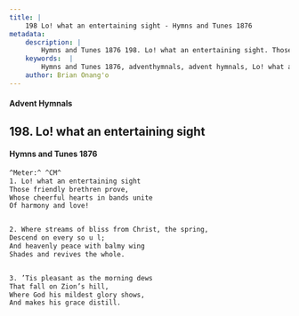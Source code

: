 ```yaml
---
title: |
    198 Lo! what an entertaining sight - Hymns and Tunes 1876
metadata:
    description: |
        Hymns and Tunes 1876 198. Lo! what an entertaining sight. Those friendly brethren prove, Whose cheerful hearts in bands unite Of harmony and love! 
    keywords:  |
        Hymns and Tunes 1876, adventhymnals, advent hymnals, Lo! what an entertaining sight, Those friendly brethren prove,, 
    author: Brian Onang'o
---
```


#### Advent Hymnals
## 198. Lo! what an entertaining sight
####  Hymns and Tunes 1876

```txt
^Meter:^ ^CM^
1. Lo! what an entertaining sight
Those friendly brethren prove,
Whose cheerful hearts in bands unite
Of harmony and love!


2. Where streams of bliss from Christ, the spring,
Descend on every so u l;
And heavenly peace with balmy wing
Shades and revives the whole.


3. ’Tis pleasant as the morning dews
That fall on Zion’s hill,
Where God his mildest glory shows,
And makes his grace distill.
```